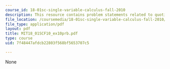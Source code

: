 ```yaml
---
course_id: 18-01sc-single-variable-calculus-fall-2010
description: This resource contains problem statements related to quotient rule.
file_location: /coursemedia/18-01sc-single-variable-calculus-fall-2010/7f48447afdcb22803f568bf5653707c5_MIT18_01SCF10_ex10prb.pdf
file_type: application/pdf
layout: pdf
title: MIT18_01SCF10_ex10prb.pdf
type: course
uid: 7f48447afdcb22803f568bf5653707c5

---
```

None
